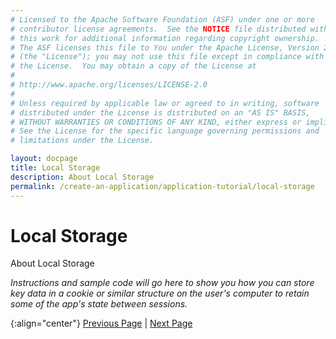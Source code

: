 ```yaml
---
# Licensed to the Apache Software Foundation (ASF) under one or more
# contributor license agreements.  See the NOTICE file distributed with
# this work for additional information regarding copyright ownership.
# The ASF licenses this file to You under the Apache License, Version 2.0
# (the "License"); you may not use this file except in compliance with
# the License.  You may obtain a copy of the License at
# 
# http://www.apache.org/licenses/LICENSE-2.0
# 
# Unless required by applicable law or agreed to in writing, software
# distributed under the License is distributed on an "AS IS" BASIS,
# WITHOUT WARRANTIES OR CONDITIONS OF ANY KIND, either express or implied.
# See the License for the specific language governing permissions and
# limitations under the License.

layout: docpage
title: Local Storage
description: About Local Storage
permalink: /create-an-application/application-tutorial/local-storage
---
```


# Local Storage

About Local Storage

*Instructions and sample code will go here to show you how you can store key data in a cookie or similar structure on the user's computer to retain some of the app's state between sessions.*


{:align="center"}
[Previous Page](create-an-application/application-tutorial/filters) \| [Next Page](create-an-application/application-tutorial/routing)

